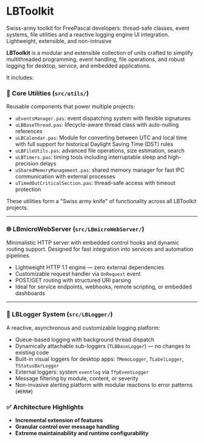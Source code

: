 # LBToolkit
Swiss-army toolkit for FreePascal developers: thread-safe classes, event systems, file utilities and a reactive logging engine UI integration. Lightweight, extensible, and non-intrusive

**LBToolkit** is a modular and extensible collection of units crafted to simplify multithreaded programming, event handling, file operations, and robust logging for desktop, service, and embedded applications.

It includes:

### 🔧 Core Utilities (`src/utils/`)
Reusable components that power multiple projects:
- `uEventsManager.pas`: event dispatching system with flexible signatures
- `uLBBaseThread.pas`: lifecycle-aware thread class with auto-nulling references
- `uLBCalendar.pas`: Module for converting between UTC and local time with full support for historical Daylight Saving Time (DST) rules
- `uLBFileUtils.pas`: advanced file operations, size estimation, search
- `uLBTimers.pas`: timing tools including interruptable sleep and high-precision delays
- `uSharedMemoryManagement.pas`: shared memory manager for fast IPC communication with external processes
- `uTimedOutCriticalSection.pas`: thread-safe access with timeout protection

These utilities form a "Swiss army knife" of functionality across all LBToolkit projects.

---

### 🌐 LBmicroWebServer (`src/LBmicroWebServer/`)
Minimalistic HTTP server with embedded control hooks and dynamic routing support. Designed for fast integration into services and automation pipelines.

- Lightweight HTTP 1.1 engine — zero external dependencies  
- Customizable request handler via `OnRequest` event  
- POST/GET routing with structured URI parsing  
- Ideal for service endpoints, webhooks, remote scripting, or embedded dashboards

---

### 📝 LBLogger System (`src/LBLogger/`)
A reactive, asynchronous and customizable logging platform:
- Queue-based logging with background thread dispatch
- Dynamically attachable sub-loggers (`TLBBaseLogger`) — no changes to existing code
- Built-in visual loggers for desktop apps: `TMemoLogger`, `TLabelLogger`, `TStatusBarLogger`
- External loggers: system `eventlog` via `TfpEventLogger`
- Message filtering by module, content, or severity
- Non-invasive alerting platform with modular reactions to error patterns (`#ERR#`)

### ✅ Architecture Highlights

- **Incremental extension of features**
- **Granular control over message handling**
- **Extreme maintainability and runtime configurability**

